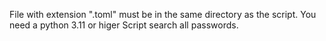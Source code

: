 File with extension ".toml" must be in the same directory as the script.
You need a python 3.11 or higer
Script search all passwords. 
